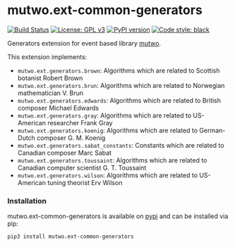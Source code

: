 # mutwo.ext-common-generators

[![Build Status](https://circleci.com/gh/mutwo-org/mutwo.ext-common-generators.svg?style=shield)](https://circleci.com/gh/mutwo-org/mutwo)
[![License: GPL v3](https://img.shields.io/badge/License-GPLv3-blue.svg)](https://www.gnu.org/licenses/gpl-3.0)
[![PyPI version](https://badge.fury.io/py/mutwo.ext-common-generators.svg)](https://badge.fury.io/py/mutwo.ext-common-generators)
[![Code style: black](https://img.shields.io/badge/code%20style-black-000000.svg)](https://github.com/psf/black)

Generators extension for event based library [mutwo](https://github.com/mutwo-org/mutwo).

This extension implements:

- `mutwo.ext.generators.brown`: Algorithms which are related to Scottish botanist Robert Brown
- `mutwo.ext.generators.brun`: Algorithms which are related to Norwegian mathematician V. Brun
- `mutwo.ext.generators.edwards`: Algorithms which are related to British composer Michael Edwards
- `mutwo.ext.generators.gray`: Algorithms which are related to US-American researcher Frank Gray
- `mutwo.ext.generators.koenig`: Algorithms which are related to German-Dutch composer G. M. Koenig
- `mutwo.ext.generators.sabat_constants`: Constants which are related to Canadian composer Marc Sabat
- `mutwo.ext.generators.toussaint`: Algorithms which are related to Canadian computer scientist G. T. Toussaint
- `mutwo.ext.generators.wilson`: Algorithms which are related to US-American tuning theorist Erv Wilson

### Installation

mutwo.ext-common-generators is available on [pypi](https://pypi.org/project/mutwo.ext-common-generators/) and can be installed via pip:

```sh
pip3 install mutwo.ext-common-generators
```
